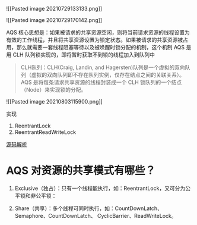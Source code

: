 ![[Pasted image 20210729133133.png]]


![[Pasted image 20210729170142.png]]


AQS 核心思想是：如果被请求的共享资源空闲，则将当前请求资源的线程设置为有效的工作线程，并且将共享资源设置为锁定状态。如果被请求的共享资源被占用，那么就需要一套线程阻塞等待以及被唤醒时锁分配的机制，这个机制 AQS 是用 CLH 队列锁实现的，即将暂时获取不到锁的线程加入到队列中

>CLH队列：CLH(Craig, Landin, and Hagersten)队列是一个虚拟的双向队列（虚拟的双向队列即不存在队列实例，仅存在结点之间的关联关系）。AQS 是将每条请求共享资源的线程封装成一个 CLH 锁队列的一个结点（Node）来实现锁的分配。

![[Pasted image 20210803115900.png]]

实现
1. ReentrantLock
2. ReentrantReadWriteLock

[源码解析](https://zhuanlan.zhihu.com/p/265096774)


# AQS 对资源的共享模式有哪些？

1.  Exclusive（独占）：只有一个线程能执行，如：ReentrantLock，又可分为公平锁和非公平锁：
    
2.  Share（共享）：多个线程可同时执行，如：CountDownLatch、Semaphore、CountDownLatch、 CyclicBarrier、ReadWriteLock。